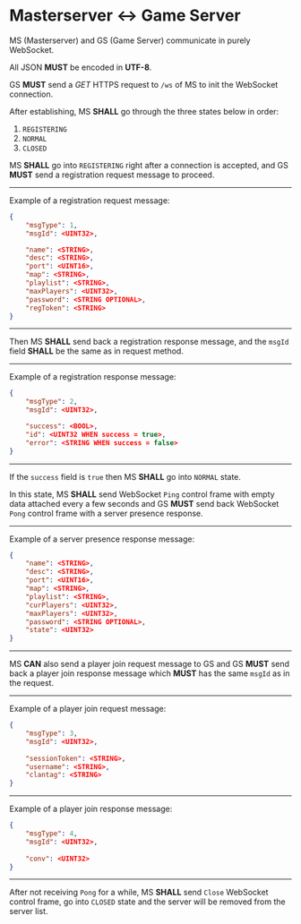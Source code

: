 # Masterserver <-> Game Server

MS (Masterserver) and GS (Game Server) communicate in purely WebSocket.

All JSON **MUST** be encoded in **UTF-8**.

GS **MUST** send a *GET* HTTPS request to `/ws` of MS to init the WebSocket connection.

After establishing, MS **SHALL** go through the three states below in order:

1. `REGISTERING`
2. `NORMAL`
3. `CLOSED`

MS **SHALL** go into `REGISTERING` right after a connection is accepted, and GS **MUST** send a registration request message to proceed.

---
Example of a registration request message:
```json
{
    "msgType": 1,
    "msgId": <UINT32>,

    "name": <STRING>,
    "desc": <STRING>,
    "port": <UINT16>,
    "map": <STRING>,
    "playlist": <STRING>,
    "maxPlayers": <UINT32>,
    "password": <STRING OPTIONAL>,
    "regToken": <STRING>
}
```
---

Then MS **SHALL** send back a registration response message, and the `msgId` field **SHALL** be the same as in request method.

---
Example of a registration response message:
```json
{
    "msgType": 2,
    "msgId": <UINT32>,

    "success": <BOOL>,
    "id": <UINT32 WHEN success = true>,
    "error": <STRING WHEN success = false>
}
```
---

If the `success` field is `true` then MS **SHALL** go into `NORMAL` state.

In this state, MS **SHALL** send WebSocket `Ping` control frame with empty data attached every a few seconds and GS **MUST** send back WebSocket `Pong` control frame with a server presence response.

---
Example of a server presence response message:
```json
{
    "name": <STRING>,
    "desc": <STRING>,
    "port": <UINT16>,
    "map": <STRING>,
    "playlist": <STRING>,
    "curPlayers": <UINT32>,
    "maxPlayers": <UINT32>,
    "password": <STRING OPTIONAL>,
    "state": <UINT32>
}
```
---

MS **CAN** also send a player join request message to GS and GS **MUST** send back a player join response message which **MUST** has the same `msgId` as in the request.

---
Example of a player join request message:
```json
{
    "msgType": 3,
    "msgId": <UINT32>,
    
    "sessionToken": <STRING>,
    "username": <STRING>,
    "clantag": <STRING>
}
```
---
Example of a player join response message:
```json
{
    "msgType": 4,
    "msgId": <UINT32>,
    
    "conv": <UINT32>
}
```
---

After not receiving `Pong` for a while, MS **SHALL** send `Close` WebSocket control frame, go into `CLOSED` state and the server will be removed from the server list.